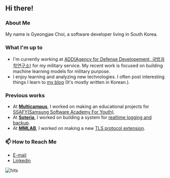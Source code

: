 ## Hi there!

### About Me

My name is Gyeongjae Choi, a software developer living in South Korea.

### What I'm up to

- I'm currently working at [ADD(Agency for Defense Developement, 국방과학연구소)](https://www.add.re.kr/) for my military service. My recent work is focused on building machine learning models for military purpose.
- I enjoy learning and analyzing new technologies. I often post interesting things I learn to [my blog](http://ryanking13.github.io) (It's mostly written in Korean.).

### Previous works

- At **[Multicampus](https://www.ssafy.com/ksp/jsp/swp/swpMain.jsp)**,
I worked on making an educational projects for [SSAFY(Samsung Software Academy For Youth)](https://www.ssafy.com/).
- At **[Soteria](http://www.soteria-sys.com/)**, I worked on building a system for [realtime logging and backup](http://www.soteria-sys.com/servlet/home/products/server-black-box).
- At **[MMLAB]()**, I worked on making a new [TLS protocol extension](https://cdn.codeground.org/nsr/downloads/sstf_2019/SSTF2019%20OTT_Defense_Hyunwoo_Lee.pdf).

### 📫 How to Reach Me

- [E-mail](mailto:def6488@gmail.com)
- [Linkedin](https://www.linkedin.com/in/gyeongjae-choi-b259b0163)

![hits](https://hits.ryanking13.workers.dev/https://github.com/ryanking13/ryanking13)

<!--
**ryanking13/ryanking13** is a ✨ _special_ ✨ repository because its `README.md` (this file) appears on your GitHub profile.

Here are some ideas to get you started:

- 🔭 I’m currently working on ...
- 🌱 I’m currently learning ...
- 👯 I’m looking to collaborate on ...
- 🤔 I’m looking for help with ...
- 💬 Ask me about ...
- 📫 How to reach me: ...
- 😄 Pronouns: ...
- ⚡ Fun fact: ...
-->
